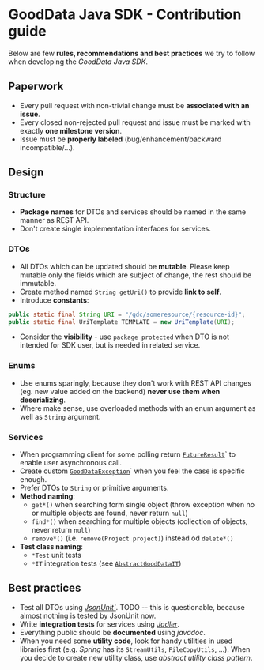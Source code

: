 # GoodData Java SDK - Contribution guide

Below are few **rules, recommendations and best practices** we try to follow when developing the _GoodData Java SDK_.

## Paperwork
* Every pull request with non-trivial change must be **associated with an issue**.
* Every closed non-rejected pull request and issue must be marked with exactly **one milestone version**.
* Issue must be **properly labeled** (bug/enhancement/backward incompatible/...). 

## Design

### Structure
* **Package names** for DTOs and services should be named in the same manner as REST API.
* Don't create single implementation interfaces for services.

### DTOs
* All DTOs which can be updated should be **mutable**. Please keep mutable only the fields which are subject of change, the rest should be immutable.
* Create method named `String getUri()` to provide **link to self**.
* Introduce **constants**:
```java
public static final String URI = "/gdc/someresource/{resource-id}";
public static final UriTemplate TEMPLATE = new UriTemplate(URI);
```
* Consider the **visibility** - use `package protected` when DTO is not intended for SDK user, but is needed in related service.

### Enums
* Use enums sparingly, because they don't work with REST API changes (eg. new value added on the backend) **never use them when deserializing**.
* Where make sense, use overloaded methods with an enum argument as well as `String` argument.

### Services
* When programming client for some polling return [`FutureResult`](src/main/java/com/gooddata/FutureResult.java)` to enable user asynchronous call.
* Create custom [`GoodDataException`](src/main/java/com/gooddata/GoodDataException.java)` when you feel the case is specific enough.
* Prefer DTOs to `String` or primitive arguments.
* **Method naming**:
  * `get*()` when searching form single object (throw exception when no or multiple objects are found, never return `null`)
  * `find*()` when searching for multiple objects (collection of objects, never return `null`)
  * `remove*()` (i.e. `remove(Project project)`) instead od `delete*()` 
* **Test class naming**:
  * `*Test` unit tests
  * `*IT` integration tests (see [`AbstractGoodDataIT`](src/test/java/com/gooddata/AbstractGoodDataIT.java))

## Best practices
* Test all DTOs using _[JsonUnit`](https://github.com/lukas-krecan/JsonUnit)_. TODO -- this is questionable, because almost nothing is tested by JsonUnit now.
* Write **integration tests** for services using _[Jadler](https://github.com/jadler-mocking/jadler/wiki)_.
* Everything public should be **documented** using _javadoc_.
* When you need some **utility code**, look for handy utilities in used libraries first (e.g. _Spring_ has its `StreamUtils`, `FileCopyUtils`, ...). When you decide to create new utility class, use _abstract utility class pattern_.
